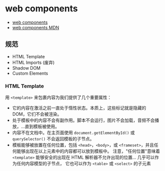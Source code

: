 # web components

- [web components](https://www.webcomponents.org/introduction)
- [web components MDN](https://developer.mozilla.org/zh-CN/docs/Web/API/Web_components)

## 规范

- HTML Template
- HTML Imports (废弃)
- Shadow DOM
- Custom Elements

### HTML Template

用 `<template>` 来包裹内容为我们提供了几个重要属性：

- 它的内容在激活之前一直处于惰性状态。本质上，这些标记就是隐藏的 DOM，它们不会被渲染。
- 处于模板中的内容不会有副作用。脚本不会运行，图片不会加载，音频不会播放，...直到模板被使用。
- 内容不在文档中。在主页面使用 `document.getElementById()` 或 `querySelector()` 不会返回模板的子节点。
- 模板能够被放置在任何位置，包括 `<head>`，`<body>`，或 `<frameset>`，并且任何能够出现在以上元素中的内容都可以放到模板中。 注意，"任何位置"意味着 `<template>` 能够安全的出现在 HTML 解析器不允许出现的位置... 几乎可以作为任何内容模型的子节点， 它也可以作为 `<table>` 或 `<select>` 的子元素
